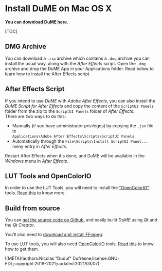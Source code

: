 # Install DuME on Mac OS X

**You can [download DuME here](https://rainboxlab.org/tools/dume/).**

[TOC]

## DMG Archive

You can download a `.zip` archive which contains a `.dmg` archive you can install the usual way, along with the *After Effects* script. Open the `.dmg` archive and drop the DuME App in your Applications folder. Read below to learn how to install the After Effects script.

## After Effects Script

If you intend to use *DuME* with *Adobe After Effects*, you can also install the *DuME Script for After Effects* and copy the content of the `ScriptUI Panels` folder from the zip to the `ScriptUI Panels` folder of *After Effects*.  
There are two ways to do this:

- Manually (if you have administrator privileges) by copying the `.jsx` file to  
`Applications\Adobe After Effects\Scripts\ScriptUI Panels`
- Automatically through the `File\Scripts\Install ScriptUI Panel...` meny entry in *After Effects*.

Restart After Effects when it's done, and DuME will be available in the *Windows* menu in *After Effects*.

## LUT Tools and OpenColorIO

In order to use the LUT Tools, you will need to install the ["OpenColorIO"](http://opencolorio.org) tools. [Read this](ocio-mac.md) to know more.

## Build from source

You can [get the source code on Github](https://github.com/Rainbox-dev/DuME), and easily build *DuME* using *Qt* and the *Qt Creator*.

You'll also need to [download and install FFmpeg](https://ffmpeg.org/download.html#build-mac).

To use LUT tools, you will also need [OpenColorIO](http://opencolorio.org) tools. [Read this](ocio-mac.md) to know how to get them.

![META](authors:Nicolas "Duduf" Dufresne;license:GNU-FDL;copyright:2019-2021;updated:2021/03/07)